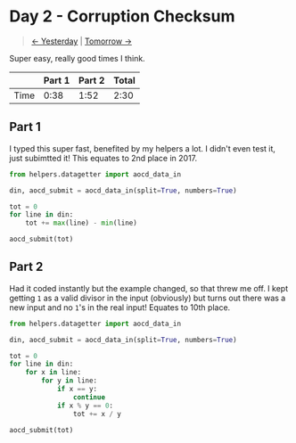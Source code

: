 # Day 2 - Corruption Checksum

> [<- Yesterday](1.md) | [Tomorrow ->](3.md)

Super easy, really good times I think.

|      | Part 1 | Part 2 | Total |
|------|--------|--------|-------|
| Time | 0:38   | 1:52   | 2:30  |

## Part 1

I typed this super fast, benefited by my helpers a lot. I didn't even test it, just subimtted it! This equates to 2nd place in 2017.

```python
from helpers.datagetter import aocd_data_in

din, aocd_submit = aocd_data_in(split=True, numbers=True)

tot = 0
for line in din:
    tot += max(line) - min(line)

aocd_submit(tot)
```

## Part 2

Had it coded instantly but the example changed, so that threw me off. I kept getting `1` as a valid divisor in the input (obviously) but turns out there was a new input and no `1`'s in the real input! Equates to 10th place.

```python
from helpers.datagetter import aocd_data_in

din, aocd_submit = aocd_data_in(split=True, numbers=True)

tot = 0
for line in din:
    for x in line:
        for y in line:
            if x == y:
                continue
            if x % y == 0:
                tot += x / y

aocd_submit(tot)
```

